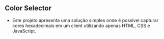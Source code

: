 ## Color Selector


 - Este projeto apresenta uma solução simples onde é possível capturar cores hexadecimais em um client utilizando apenas HTML, CSS e JavaScript.
